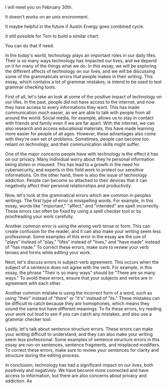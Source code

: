 I will meet you on February 30th.

It doesn't works on an unix environment.

It maybe helpful in the future if Austin Energy goes combined cycle.

It still possible for Tom to build a similar chart.

You can do that if need.

In the today's world, technology plays an important roles in our daily lifes. Their is so many ways technology has impacted our lives, and we depend on it for many of the things what we do. In this essay, we will be exploring the different affects of technology on our lives, and we will be discussing some of the grammaticals errors that people makes in their writing. This essay, which contains a lot of grammar mistakes, is intend to be used to test grammar checking tools.

First of all, let's take an look at some of the positive impact of technology on our lifes. In the past, people did not have access to the internet, and now they have access to every informations they want. This has made communication much easier, as we are able to talk with people from all around the world. Social media, for example, allows us to stay in contact with friends and family even if we are far apart. With the internet, we can also research and access educational materials, this have made learning more easier for people of all ages. However, these advantages also come with they're own set of problems. Sometimes, people can become too reliant on technology, and their communication skills might suffer.

One of the major concerns people have with technology is the effect it has on our privacy. Many individual worry about they're personal information being stolen or misused. This has lead to a growth in the need for cybersecurity, and experts in this field work to protect our sensitive informations. On the other hand, there is also the issue of technology addiction. People can become so attached to their devices that it can negatively affect their personal relationships and productivity.

Now, let's look at the grammatical errors which are common in peoples writings. The first type of error is misspelling words. For example, in this essay, words like "important," "affect," and "intended" are spelt incorrectly. These errors can often be fixed by using a spell checker tool or by proofreading your work carefully.

Another common error is using the wrong verb tense or form. This can create confusion for the reader, and it can also make your writing seem less professional. Some examples of this error in the essay are the use of "plays" instead of "play," "lifes" instead of "lives," and "have made" instead of "has made." To correct these errors, make sure to review your verb tenses and forms while editing your work.

Next, let's discuss errors in subject-verb agreement. This occurs when the subject of a sentence does not agree with the verb. For example, in this essay, the phrase "Their is so many ways" should be "There are so many ways." To avoid these errors, ensure that your subjects and verbs are in agreement with each other.

Another common mistake is using the incorrect form of a word, such as using "their" instead of "there" or "it's" instead of "its." These mistakes can be difficult to catch because they are homophones, which means they sound the same but have different meanings. To fix these errors, try reading your work out loud to see if you can catch any mistakes, and also use a grammar checker tool.

Lastly, let's talk about sentence structure errors. These errors can make your writing difficult to understand, and they can also make your writing seem less professional. Some examples of sentence structure errors in this essay are run-on sentences, sentence fragments, and misplaced modifiers. To correct these errors, make sure to review your sentences for clarity and structure during the editing process.

In conclusion, technology has had a significant impact on our lives, both positively and negatively. We have become more connected and have access to information, but there are also concerns about privacy and addiction. As

